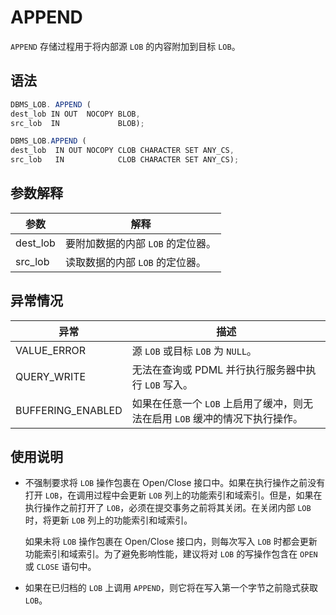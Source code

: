 APPEND 
===========================

`APPEND` 存储过程用于将内部源 `LOB` 的内容附加到目标 `LOB`。

语法 
-----------

```javascript
DBMS_LOB. APPEND (
dest_lob IN OUT  NOCOPY BLOB,
src_lob  IN             BLOB);

DBMS_LOB.APPEND (
dest_lob  IN OUT NOCOPY CLOB CHARACTER SET ANY_CS,
src_lob   IN            CLOB CHARACTER SET ANY_CS);
```



参数解释 
-------------



|  **参数**  |        **解释**        |
|----------|----------------------|
| dest_lob | 要附加数据的内部 `LOB` 的定位器。 |
| src_lob  | 读取数据的内部 `LOB` 的定位器。  |



异常情况 
-------------



|      **异常**       |                    **描述**                     |
|-------------------|-----------------------------------------------|
| VALUE_ERROR       | 源 `LOB` 或目标 `LOB` 为 `NULL`。                   |
| QUERY_WRITE       | 无法在查询或 PDML 并行执行服务器中执行 `LOB` 写入。              |
| BUFFERING_ENABLED | 如果在任意一个 `LOB` 上启用了缓冲，则无法在启用 `LOB` 缓冲的情况下执行操作。 |



使用说明 
-------------

* 不强制要求将 `LOB` 操作包裹在 Open/Close 接口中。如果在执行操作之前没有打开 `LOB`，在调用过程中会更新 `LOB` 列上的功能索引和域索引。但是，如果在执行操作之前打开了 `LOB`，必须在提交事务之前将其关闭。在关闭内部 `LOB` 时，将更新 `LOB` 列上的功能索引和域索引。

  如果未将 `LOB` 操作包裹在 Open/Close 接口内，则每次写入 `LOB` 时都会更新功能索引和域索引。为了避免影响性能，建议将对 `LOB` 的写操作包含在 `OPEN` 或 `CLOSE` 语句中。
  




<!-- -->

* 如果在已归档的 `LOB` 上调用 `APPEND`，则它将在写入第一个字节之前隐式获取 `LOB`。

  



